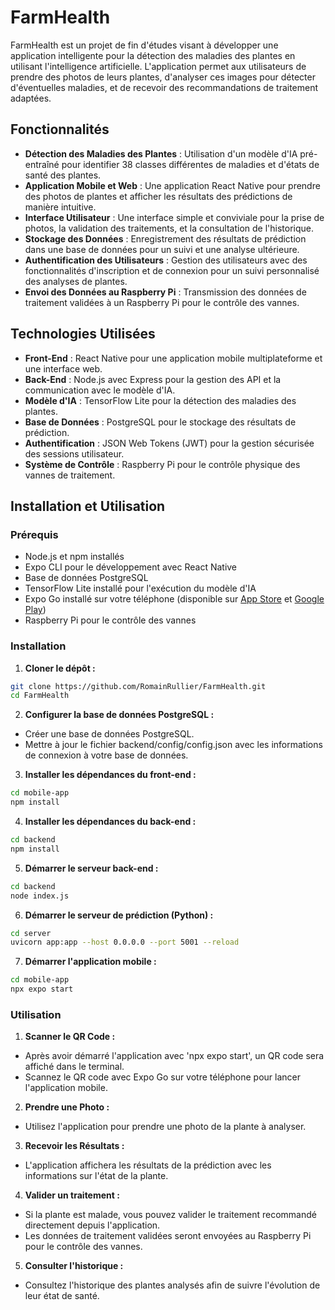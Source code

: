 # FarmHealth

FarmHealth est un projet de fin d'études visant à développer une application intelligente pour la détection des maladies des plantes en utilisant l'intelligence artificielle. L'application permet aux utilisateurs de prendre des photos de leurs plantes, d'analyser ces images pour détecter d'éventuelles maladies, et de recevoir des recommandations de traitement adaptées.

## Fonctionnalités

- **Détection des Maladies des Plantes** : Utilisation d'un modèle d'IA pré-entraîné pour identifier 38 classes différentes de maladies et d'états de santé des plantes.
- **Application Mobile et Web** : Une application React Native pour prendre des photos de plantes et afficher les résultats des prédictions de manière intuitive.
- **Interface Utilisateur** : Une interface simple et conviviale pour la prise de photos, la validation des traitements, et la consultation de l'historique.
- **Stockage des Données** : Enregistrement des résultats de prédiction dans une base de données pour un suivi et une analyse ultérieure.
- **Authentification des Utilisateurs** : Gestion des utilisateurs avec des fonctionnalités d'inscription et de connexion pour un suivi personnalisé des analyses de plantes.
- **Envoi des Données au Raspberry Pi** : Transmission des données de traitement validées à un Raspberry Pi pour le contrôle des vannes.

## Technologies Utilisées

- **Front-End** : React Native pour une application mobile multiplateforme et une interface web.
- **Back-End** : Node.js avec Express pour la gestion des API et la communication avec le modèle d'IA.
- **Modèle d'IA** : TensorFlow Lite pour la détection des maladies des plantes.
- **Base de Données** : PostgreSQL pour le stockage des résultats de prédiction.
- **Authentification** : JSON Web Tokens (JWT) pour la gestion sécurisée des sessions utilisateur.
- **Système de Contrôle** : Raspberry Pi pour le contrôle physique des vannes de traitement.

## Installation et Utilisation

### Prérequis

- Node.js et npm installés
- Expo CLI pour le développement avec React Native
- Base de données PostgreSQL
- TensorFlow Lite installé pour l'exécution du modèle d'IA
- Expo Go installé sur votre téléphone (disponible sur [App Store](https://apps.apple.com/app/expo-go/id982107779) et [Google Play](https://play.google.com/store/apps/details?id=host.exp.exponent))
- Raspberry Pi pour le contrôle des vannes

### Installation

1. **Cloner le dépôt :**

```bash
git clone https://github.com/RomainRullier/FarmHealth.git
cd FarmHealth
```

2. **Configurer la base de données PostgreSQL :**

- Créer une base de données PostgreSQL.
- Mettre à jour le fichier backend/config/config.json avec les informations de connexion à votre base de données.

3. **Installer les dépendances du front-end :**

```bash
cd mobile-app
npm install
```

4. **Installer les dépendances du back-end :**

```bash
cd backend
npm install
```

5. **Démarrer le serveur back-end :**

```bash
cd backend
node index.js
```

6. **Démarrer le serveur de prédiction (Python) :**

```bash
cd server
uvicorn app:app --host 0.0.0.0 --port 5001 --reload
```

7. **Démarrer l'application mobile :**

```bash
cd mobile-app
npx expo start
```

### Utilisation

1. **Scanner le QR Code :**

- Après avoir démarré l'application avec 'npx expo start', un QR code sera affiché dans le terminal.
- Scannez le QR code avec Expo Go sur votre téléphone pour lancer l'application mobile.

2. **Prendre une Photo :**

- Utilisez l'application pour prendre une photo de la plante à analyser.

3. **Recevoir les Résultats :**

- L'application affichera les résultats de la prédiction avec les informations sur l'état de la plante.

4. **Valider un traitement :**

- Si la plante est malade, vous pouvez valider le traitement recommandé directement depuis l'application.
- Les données de traitement validées seront envoyées au Raspberry Pi pour le contrôle des vannes.

5. **Consulter l'historique :**

- Consultez l'historique des plantes analysés afin de suivre l'évolution de leur état de santé.